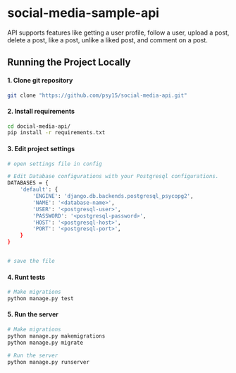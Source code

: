 # social-media-sample-api

API supports features like getting a user profile, follow a user, upload a post, delete a post, like a post, unlike a liked post, and comment on a post.

## Running the Project Locally

#### 1. Clone git repository

```bash
git clone "https://github.com/psy15/social-media-api.git"
```

#### 2. Install requirements

```bash
cd docial-media-api/
pip install -r requirements.txt
```

#### 3. Edit project settings

```bash
# open settings file in config

# Edit Database configurations with your Postgresql configurations.
DATABASES = {
    'default': {
        'ENGINE': 'django.db.backends.postgresql_psycopg2',
        'NAME': '<database-name>',
        'USER': '<postgresql-user>',
        'PASSWORD': '<postgresql-password>',
        'HOST': '<postgresql-host>',
        'PORT': '<postgresql-port>',
    }
}


# save the file
```

#### 4. Runt tests

```bash
# Make migrations
python manage.py test
```

#### 5. Run the server

```bash
# Make migrations
python manage.py makemigrations
python manage.py migrate

# Run the server
python manage.py runserver
```
